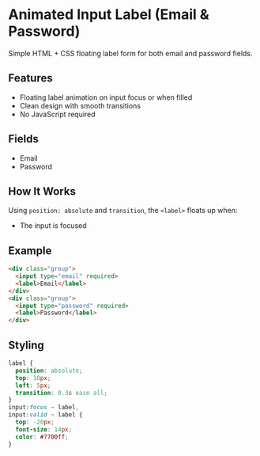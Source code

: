 # Animated Input Label (Email & Password)

Simple HTML + CSS floating label form for both email and password fields.

## Features

- Floating label animation on input focus or when filled
- Clean design with smooth transitions
- No JavaScript required

## Fields

- Email
- Password

## How It Works

Using `position: absolute` and `transition`, the `<label>` floats up when:
- The input is focused

## Example

```html
<div class="group">
  <input type="email" required>
  <label>Email</label>
</div>
<div class="group">
  <input type="password" required>
  <label>Password</label>
</div>
```

## Styling

```css
label {
  position: absolute;
  top: 10px;
  left: 5px;
  transition: 0.3s ease all;
}
input:focus ~ label,
input:valid ~ label {
  top: -20px;
  font-size: 14px;
  color: #7700ff;
}
```